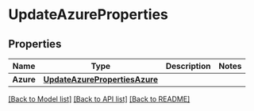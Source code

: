 # UpdateAzureProperties

## Properties
Name | Type | Description | Notes
------------ | ------------- | ------------- | -------------
**Azure** | [**UpdateAzurePropertiesAzure**](UpdateAzureProperties_azure.md) |  | 

[[Back to Model list]](../README.md#documentation-for-models) [[Back to API list]](../README.md#documentation-for-api-endpoints) [[Back to README]](../README.md)


